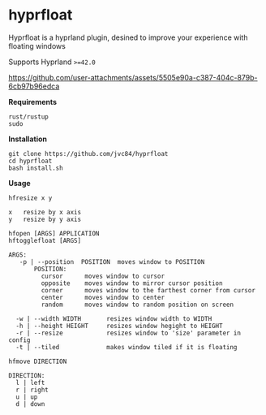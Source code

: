 # hyprfloat

Hyprfloat is a hyprland plugin, desined to improve your experience with floating windows 

Supports Hyprland `>=42.0`



https://github.com/user-attachments/assets/5505e90a-c387-404c-879b-6cb97b96edca



**Requirements**
```
rust/rustup
sudo
```

**Installation**
```
git clone https://github.com/jvc84/hyprfloat
cd hyprfloat
bash install.sh
```

**Usage**

```
hfresize x y

x   resize by x axis
y   resize by y axis
```


```
hfopen [ARGS] APPLICATION
hftogglefloat [ARGS]

ARGS:
   -p | --position  POSITION  moves window to POSITION
       POSITION:
         cursor      moves window to cursor
         opposite    moves window to mirror cursor position
         corner      moves window to the farthest corner from cursor 
         center      moves window to center
         random      moves window to random position on screen

  -w | --width WIDTH       resizes window width to WIDTH
  -h | --height HEIGHT     resizes window hegight to HEIGHT
  -r | --resize            resizes window to 'size' parameter in config
  -t | --tiled             makes window tiled if it is floating
```


```
hfmove DIRECTION

DIRECTION:
  l | left
  r | right
  u | up
  d | down
```




